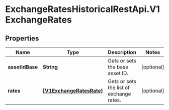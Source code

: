 # ExchangeRatesHistoricalRestApi.V1ExchangeRates

## Properties

Name | Type | Description | Notes
------------ | ------------- | ------------- | -------------
**assetIdBase** | **String** | Gets or sets the base asset ID. | [optional] 
**rates** | [**[V1ExchangeRatesRate]**](V1ExchangeRatesRate.md) | Gets or sets the list of exchange rates. | [optional] 


